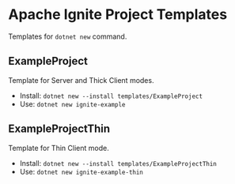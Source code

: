 # Apache Ignite Project Templates

Templates for `dotnet new` command.

## ExampleProject

Template for Server and Thick Client modes.

* Install: `dotnet new --install templates/ExampleProject`
* Use: `dotnet new ignite-example`

## ExampleProjectThin

Template for Thin Client mode.

* Install: `dotnet new --install templates/ExampleProjectThin`
* Use: `dotnet new ignite-example-thin`
